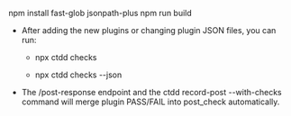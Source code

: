 npm install fast-glob jsonpath-plus
npm run build


- After adding the new plugins or changing plugin JSON files, you can run:
	- npx ctdd checks

	- npx ctdd checks --json


- The /post-response endpoint and the ctdd record-post --with-checks command will merge plugin PASS/FAIL into post_check automatically.
